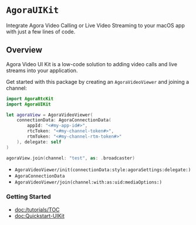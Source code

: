 # ``AgoraUIKit``

Integrate Agora Video Calling or Live Video Streaming to your macOS app with just a few lines of code.

## Overview

Agora Video UI Kit is a low-code solution to adding video calls and live streams into your application.

Get started with this package by creating an ``AgoraVideoViewer`` and joining a channel:

```swift
import AgoraRtcKit
import AgoraUIKit

let agoraView = AgoraVideoViewer(
    connectionData: AgoraConnectionData(
        appId: "<#my-app-id#>",
        rtcToken: "<#my-channel-token#>",
        rtmToken: "<#my-channel-rtm-token#>"
    ), delegate: self
)

agoraView.join(channel: "test", as: .broadcaster)
```

- ``AgoraVideoViewer/init(connectionData:style:agoraSettings:delegate:)``
- ``AgoraConnectionData``
- ``AgoraVideoViewer/join(channel:with:as:uid:mediaOptions:)``

### Getting Started

- <doc:/tutorials/TOC>
- <doc:Quickstart-UIKit>
